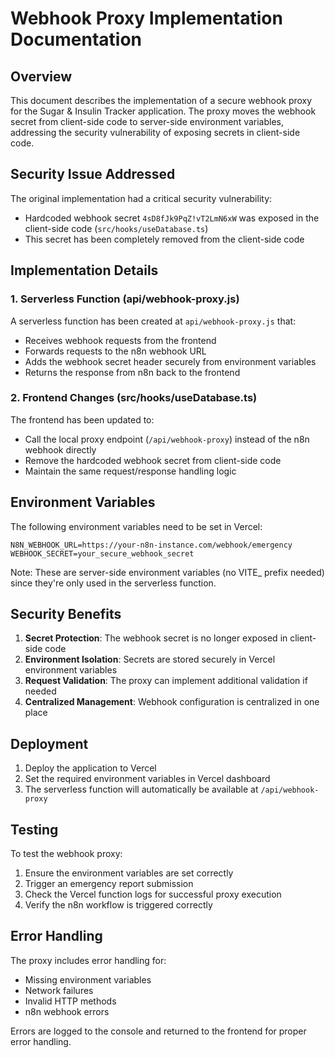 # Webhook Proxy Implementation Documentation

## Overview
This document describes the implementation of a secure webhook proxy for the Sugar & Insulin Tracker application. The proxy moves the webhook secret from client-side code to server-side environment variables, addressing the security vulnerability of exposing secrets in client-side code.

## Security Issue Addressed
The original implementation had a critical security vulnerability:
- Hardcoded webhook secret `4sD8fJk9PqZ!vT2LmN6xW` was exposed in the client-side code (`src/hooks/useDatabase.ts`)
- This secret has been completely removed from the client-side code

## Implementation Details

### 1. Serverless Function (api/webhook-proxy.js)
A serverless function has been created at `api/webhook-proxy.js` that:
- Receives webhook requests from the frontend
- Forwards requests to the n8n webhook URL
- Adds the webhook secret header securely from environment variables
- Returns the response from n8n back to the frontend

### 2. Frontend Changes (src/hooks/useDatabase.ts)
The frontend has been updated to:
- Call the local proxy endpoint (`/api/webhook-proxy`) instead of the n8n webhook directly
- Remove the hardcoded webhook secret from client-side code
- Maintain the same request/response handling logic

## Environment Variables
The following environment variables need to be set in Vercel:

```
N8N_WEBHOOK_URL=https://your-n8n-instance.com/webhook/emergency
WEBHOOK_SECRET=your_secure_webhook_secret
```

Note: These are server-side environment variables (no VITE_ prefix needed) since they're only used in the serverless function.

## Security Benefits
1. **Secret Protection**: The webhook secret is no longer exposed in client-side code
2. **Environment Isolation**: Secrets are stored securely in Vercel environment variables
3. **Request Validation**: The proxy can implement additional validation if needed
4. **Centralized Management**: Webhook configuration is centralized in one place

## Deployment
1. Deploy the application to Vercel
2. Set the required environment variables in Vercel dashboard
3. The serverless function will automatically be available at `/api/webhook-proxy`

## Testing
To test the webhook proxy:
1. Ensure the environment variables are set correctly
2. Trigger an emergency report submission
3. Check the Vercel function logs for successful proxy execution
4. Verify the n8n workflow is triggered correctly

## Error Handling
The proxy includes error handling for:
- Missing environment variables
- Network failures
- Invalid HTTP methods
- n8n webhook errors

Errors are logged to the console and returned to the frontend for proper error handling.